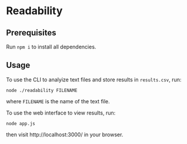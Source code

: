 # Readability

## Prerequisites

Run `npm i` to install all dependencies.

## Usage

To use the CLI to analyize text files and store results in `results.csv`, run:

```
node ./readability FILENAME
```

where `FILENAME` is the name of the text file.

To use the web interface to view results, run:

```
node app.js
```

then visit http://localhost:3000/ in your browser.
